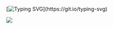 [![Typing SVG](https://readme-typing-svg.herokuapp.com?font=Architects+Daughter&color=7AF79A&size=30&lines=Hey!+It's+Najmul+H.+Talukder!;I'm+a+learning+developer...;CRAZY+fan+of+Android+Application+Development;ios+Application+Development;And+I'm+a+workaholic+person;looking+to+contribute;)](https://git.io/typing-svg)

<img src="https://profile-counter.glitch.me/najmul-haque-talukder/count.svg">
